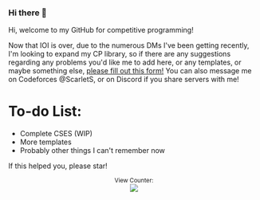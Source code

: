 ### Hi there 👋

Hi, welcome to my GitHub for competitive programming!

Now that IOI is over, due to the numerous DMs I've been getting recently, I'm looking to expand my CP library, so if there are any suggestions regarding any problems you'd like me to add here, or any templates, or maybe something else, [please fill out this form!](https://forms.gle/fsZGtBWHtDAU1hZY6) You can also message me on Codeforces @ScarletS, or on Discord if you share servers with me!

# To-do List:

- Complete CSES (WIP)
- More templates
- Probably other things I can't remember now

If this helped you, please star!

<p align="center">
<small>View Counter:</small><br>
<img src="https://profile-counter.glitch.me/scarlets/count.svg" /> 
</p>